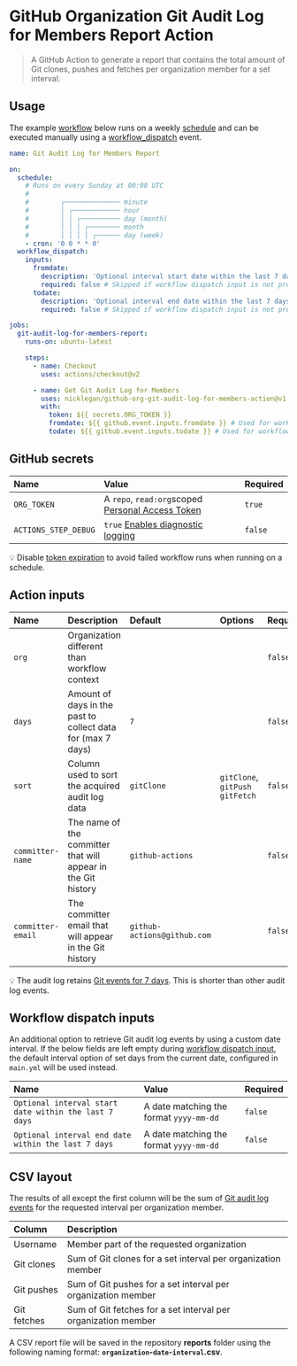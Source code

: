 # GitHub Organization Git Audit Log for Members Report Action

> A GitHub Action to generate a report that contains the total amount of Git clones, pushes and fetches per organization member for a set interval.

## Usage

The example [workflow](https://docs.github.com/en/actions/reference/workflow-syntax-for-github-actions) below runs on a weekly [schedule](https://docs.github.com/en/actions/reference/events-that-trigger-workflows#scheduled-events) and can be executed manually using a [workflow_dispatch](https://docs.github.com/en/actions/reference/events-that-trigger-workflows#manual-events) event.

```yml
name: Git Audit Log for Members Report

on:
  schedule:
    # Runs on every Sunday at 00:00 UTC
    #
    #        ┌────────────── minute
    #        │ ┌──────────── hour
    #        │ │ ┌────────── day (month)
    #        │ │ │ ┌──────── month
    #        │ │ │ │ ┌────── day (week)
    - cron: '0 0 * * 0'
  workflow_dispatch:
    inputs:
      fromdate:
        description: 'Optional interval start date within the last 7 days (format: yyyy-mm-dd)'
        required: false # Skipped if workflow dispatch input is not provided
      todate:
        description: 'Optional interval end date within the last 7 days (format: yyyy-mm-dd)'
        required: false # Skipped if workflow dispatch input is not provided

jobs:
  git-audit-log-for-members-report:
    runs-on: ubuntu-latest

    steps:
      - name: Checkout
        uses: actions/checkout@v2

      - name: Get Git Audit Log for Members
        uses: nicklegan/github-org-git-audit-log-for-members-action@v1.0.0
        with:
          token: ${{ secrets.ORG_TOKEN }}
          fromdate: ${{ github.event.inputs.fromdate }} # Used for workflow dispatch input
          todate: ${{ github.event.inputs.todate }} # Used for workflow dispatch input
```

## GitHub secrets

| Name                 | Value                                              | Required |
| :------------------- | :------------------------------------------------- | :------- |
| `ORG_TOKEN`          | A `repo`, `read:org`scoped [Personal Access Token] | `true`   |
| `ACTIONS_STEP_DEBUG` | `true` [Enables diagnostic logging]                | `false`  |

[personal access token]: https://github.com/settings/tokens/new?scopes=repo,read:org&description=Git+Audit+Log+Action 'Personal Access Token'
[enables diagnostic logging]: https://docs.github.com/en/actions/managing-workflow-runs/enabling-debug-logging#enabling-runner-diagnostic-logging 'Enabling runner diagnostic logging'

:bulb: Disable [token expiration](https://github.blog/changelog/2021-07-26-expiration-options-for-personal-access-tokens/) to avoid failed workflow runs when running on a schedule.

## Action inputs

| Name              | Description                                                   | Default                     | Options                          | Required |
| :---------------- | :------------------------------------------------------------ | :-------------------------- | :------------------------------- | :------- |
| `org`             | Organization different than workflow context                  |                             |                                  | `false`  |
| `days`            | Amount of days in the past to collect data for (max 7 days)   | `7`                         |                                  | `false`  |
| `sort`            | Column used to sort the acquired audit log data               | `gitClone`                  | `gitClone`, `gitPush` `gitFetch` | `false`  |
| `committer-name`  | The name of the committer that will appear in the Git history | `github-actions`            |                                  | `false`  |
| `committer-email` | The committer email that will appear in the Git history       | `github-actions@github.com` |                                  | `false`  |

:bulb: The audit log retains [Git events for 7 days](https://docs.github.com/organizations/keeping-your-organization-secure/reviewing-the-audit-log-for-your-organization#using-the-rest-api). This is shorter than other audit log events.

## Workflow dispatch inputs

An additional option to retrieve Git audit log events by using a custom date interval.
If the below fields are left empty during [workflow dispatch input](https://github.blog/changelog/2020-07-06-github-actions-manual-triggers-with-workflow_dispatch/), the default interval option of set days from the current date, configured in `main.yml` will be used instead.

| Name                                                  | Value                                   | Required |
| :---------------------------------------------------- | :-------------------------------------- | :------- |
| `Optional interval start date within the last 7 days` | A date matching the format `yyyy-mm-dd` | `false`  |
| `Optional interval end date within the last 7 days`   | A date matching the format `yyyy-mm-dd` | `false`  |

## CSV layout

The results of all except the first column will be the sum of [Git audit log events](https://docs.github.com/organizations/keeping-your-organization-secure/reviewing-the-audit-log-for-your-organization#git-category-actions) for the requested interval per organization member.

| Column      | Description                                                   |
| :---------- | :------------------------------------------------------------ |
| Username    | Member part of the requested organization                     |
| Git clones  | Sum of Git clones for a set interval per organization member  |
| Git pushes  | Sum of Git pushes for a set interval per organization member  |
| Git fetches | Sum of Git fetches for a set interval per organization member |

A CSV report file will be saved in the repository **reports** folder using the following naming format: **`organization`-`date`-`interval`.csv**.
